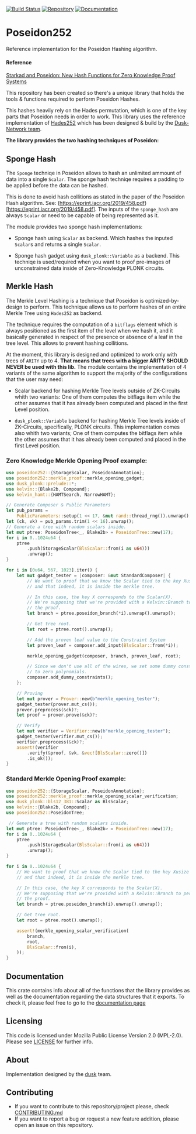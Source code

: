 [![Build Status](https://travis-ci.com/dusk-network/Poseidon252.svg?branch=master)](https://travis-ci.com/dusk-network/Poseidon252)
[![Repository](https://dusk-network.github.io/Poseidon252/repo-badge.svg)](https://github.com/dusk-network/Poseidon252)
[![Documentation](https://dusk-network.github.io/Poseidon252/badge.svg)](https://dusk-network.github.io/Poseidon252/index.html)

# Poseidon252 
Reference implementation for the Poseidon Hashing algorithm.

#### Reference

[Starkad and Poseidon: New Hash Functions for Zero Knowledge Proof Systems](https://eprint.iacr.org/2019/458.pdf)



This repository has been created so there's a unique library that holds the tools & functions
required to perform Poseidon Hashes.

This hashes heavily rely on the Hades permutation, which is one of the key parts that Poseidon needs in order 
to work. 
This library uses the reference implementation of [Hades252](https://github.com/dusk-network/hades252) which has been
designed & build by the [Dusk-Network team](https://dusk.network/).

**The library provides the two hashing techniques of Poseidon:**

## Sponge Hash
The `Sponge` techniqe in Poseidon allows to hash an unlimited ammount of data
into a single `Scalar`.
The sponge hash techniqe requires a padding to be applied before the data can
be hashed.

This is done to avoid hash collitions as stated in the paper of the Poseidon Hash
algorithm. See: (https://eprint.iacr.org/2019/458.pdf)[https://eprint.iacr.org/2019/458.pdf].
The inputs of the `sponge_hash` are always `Scalar` or need to be capable of being represented
as it.

The module provides two sponge hash implementations:
- Sponge hash using `Scalar` as backend. Which hashes the inputed `Scalar`s and returns a single
`Scalar`.

- Sponge hash gadget using `dusk_plonk::Variable` as a backend. This techniqe is used/required
when you want to proof pre-images of unconstrained data inside of Zero-Knowledge PLONK circuits.


## Merkle Hash
The Merkle Level Hashing is a technique that Poseidon is optimized-by-design
to perform.
This technique allows us to perform hashes of an entire Merkle Tree using
`Hades252` as backend.

The technique requires the computation of a `bitflags` element which is always
positioned as the first item of the level when we hash it, and it basically generated
in respect of the presence or absence of a leaf in the tree level.
This allows to prevent hashing collitions.

At the moment, this library is designed and optimized to work only with trees of `ARITY`
up to 4. **That means that trees with a bigger ARITY SHOULD NEVER be used with this lib.**
The module contains the implementation of 4 variants of the same algorithm to support the
majority of the configurations that the user may need:

- Scalar backend for hashing Merkle Tree levels outside of ZK-Circuits whith two variants:
One of them computes the bitflags item while the other assumes that it has already been
computed and placed in the first Level position.

- `dusk_plonk::Variable` backend for hashing Merkle Tree levels inside of ZK-Circuits,
 specifically, PLONK circuits. This implementation comes also whith two variants;
One of them computes the bitflags item while the other assumes that it has already been
computed and placed in the first Level position.



### Zero Knowledge Merkle Opening Proof example:
```rust
use poseidon252::{StorageScalar, PoseidonAnnotation};
use poseidon252::merkle_proof::merkle_opening_gadget;
use dusk_plonk::prelude::*;
use kelvin::{Blake2b, Compound};
use kelvin_hamt::{HAMTSearch, NarrowHAMT};

// Generate Composer & Public Parameters
let pub_params =
    PublicParameters::setup(1 << 17, &mut rand::thread_rng()).unwrap();
let (ck, vk) = pub_params.trim(1 << 16).unwrap();
// Generate a tree with random scalars inside.
let mut ptree: PoseidonTree<_, Blake2b> = PoseidonTree::new(17);
for i in 0..1024u64 {
    ptree
        .push(StorageScalar(BlsScalar::from(i as u64)))
        .unwrap();
}

for i in [0u64, 567, 1023].iter() {
    let mut gadget_tester = |composer: &mut StandardComposer| {
        // We want to proof that we know the Scalar tied to the key Xusize
        // and that indeed, it is inside the merkle tree.

        // In this case, the key X corresponds to the Scalar(X).
        // We're supposing that we're provided with a Kelvin::Branch to perform
        // the proof.
        let branch = ptree.poseidon_branch(*i).unwrap().unwrap();

        // Get tree root.
        let root = ptree.root().unwrap();

        // Add the proven leaf value to the Constraint System
        let proven_leaf = composer.add_input(BlsScalar::from(*i));

        merkle_opening_gadget(composer, branch, proven_leaf, root);

        // Since we don't use all of the wires, we set some dummy constraints to avoid Committing
        // to zero polynomials.
        composer.add_dummy_constraints();
    };

    // Proving
    let mut prover = Prover::new(b"merkle_opening_tester");
    gadget_tester(prover.mut_cs());
    prover.preprocess(&ck)?;
    let proof = prover.prove(&ck)?;

    // Verify
    let mut verifier = Verifier::new(b"merkle_opening_tester");
    gadget_tester(verifier.mut_cs());
    verifier.preprocess(&ck)?;
    assert!(verifier
        .verify(&proof, &vk, &vec![BlsScalar::zero()])
        .is_ok());
}
```


### Standard Merkle Opening Proof example:
```rust
use poseidon252::{StorageScalar, PoseidonAnnotation};
use poseidon252::merkle_proof::merkle_opening_scalar_verification;
use dusk_plonk::bls12_381::Scalar as BlsScalar;
use kelvin::{Blake2b, Compound};
use poseidon252::PoseidonTree;

 // Generate a tree with random scalars inside.
let mut ptree: PoseidonTree<_, Blake2b> = PoseidonTree::new(17);
for i in 0..1024u64 {
    ptree
        .push(StorageScalar(BlsScalar::from(i as u64)))
        .unwrap();
}

for i in 0..1024u64 {
    // We want to proof that we know the Scalar tied to the key Xusize
    // and that indeed, it is inside the merkle tree.

    // In this case, the key X corresponds to the Scalar(X).
    // We're supposing that we're provided with a Kelvin::Branch to perform
    // the proof.
    let branch = ptree.poseidon_branch(i).unwrap().unwrap();

    // Get tree root.
    let root = ptree.root().unwrap();

    assert!(merkle_opening_scalar_verification(
        branch,
        root,
        BlsScalar::from(i),
    ));
}
```

## Documentation
This crate contains info about all of the functions that the library provides as well as the 
documentation regarding the data structures that it exports. To check it, please feel free to go to
the [documentation page](https://dusk-network.github.io/Poseidon252/poseidon252/index.html)

## Licensing

This code is licensed under Mozilla Public License Version 2.0 (MPL-2.0). Please see [LICENSE](https://github.com/dusk-network/plonk/blob/master/LICENSE) for further info.

## About

Implementation designed by the [dusk](https://dusk.network) team.

## Contributing
- If you want to contribute to this repository/project please, check [CONTRIBUTING.md](https://github.com/dusk-network/Poseidon252/blob/master/CONTRIBUTING.md)
- If you want to report a bug or request a new feature addition, please open an issue on this repository.